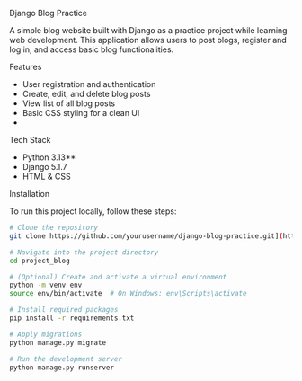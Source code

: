Django Blog Practice  

A simple blog website built with Django as a practice project while learning web development. This application allows users to post blogs, register and log in, and access basic blog functionalities.

Features
- User registration and authentication
- Create, edit, and delete blog posts
- View list of all blog posts
- Basic CSS styling for a clean UI
- 
Tech Stack
- Python 3.13**
- Django 5.1.7
- HTML & CSS

Installation

To run this project locally, follow these steps:

```bash
# Clone the repository
git clone https://github.com/yourusername/django-blog-practice.git](https://github.com/ItsMeDarpan/Blog_Website_using_Django.git

# Navigate into the project directory
cd project_blog

# (Optional) Create and activate a virtual environment
python -m venv env
source env/bin/activate  # On Windows: env\Scripts\activate

# Install required packages
pip install -r requirements.txt

# Apply migrations
python manage.py migrate

# Run the development server
python manage.py runserver
